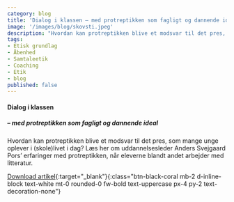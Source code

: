 ```yaml
---
category: blog
title: 'Dialog i klassen – med protreptikken som fagligt og dannende ideal '
image: '/images/blog/skovsti.jpeg'
description: "Hvordan kan protreptikken blive et modsvar til det pres, som mange unge oplever i (skole)livet i dag? Læs her om uddannelsesleder Anders Svejgaard Pors’ erfaringer med protreptikken, når eleverne blandt andet arbejder med litteratur."
tags:
- Etisk grundlag
- Åbenhed
- Samtaleetik
- Coaching
- Etik
- blog
published: false
---
```

#### **Dialog i klassen**

##### – med protreptikken som fagligt og dannende ideal

Hvordan kan protreptikken blive et modsvar til det pres, som mange unge oplever i (skole)livet i dag? Læs her om uddannelsesleder Anders Svejgaard Pors’ erfaringer med protreptikken, når eleverne blandt andet arbejder med litteratur.

[Download artikel](/pdfs/antologi-2/Anders_Pors_Dialog_i_klassen.pdf){:target="_blank"}{:class="btn-black-coral mb-2 d-inline-block text-white mt-0 rounded-0 fw-bold text-uppercase px-4 py-2 text-decoration-none"}